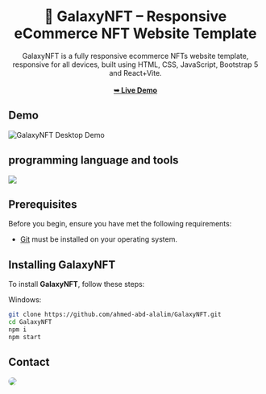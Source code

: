 <div align="center">
<h1 align="center">🌌 GalaxyNFT – Responsive eCommerce NFT Website Template</h1>
GalaxyNFT is a fully responsive ecommerce NFTs  website template, responsive for all devices, built using HTML, CSS, JavaScript, Bootstrap 5 and React+Vite.
<br />
<br />
<a href="https://galaxynft.pages.dev/"><strong>➥ Live Demo</strong></a>
<br />
</div>

## Demo

![GalaxyNFT Desktop Demo](./website-demo-image/GalaxyNFTPanen.jpg "Desktop Demo")

## programming language and tools

<p>
   <a href="#">
    <img src="https://skillicons.dev/icons?i=html,css,js,bootstrap,react,vscode,ps,&perline=7" />
   </a>
</p>

## Prerequisites

Before you begin, ensure you have met the following requirements:

- [Git](https://git-scm.com/downloads "Download Git") must be installed on your operating system.

## Installing GalaxyNFT

To install **GalaxyNFT**, follow these steps:

Windows:

```bash
git clone https://github.com/ahmed-abd-alalim/GalaxyNFT.git
cd GalaxyNFT
npm i
npm start
```

## Contact

<p align="left">
  <a href="https://www.linkedin.com/in/ahmed-abd-alalim-286768299/" target="_blank"><img src="https://img.shields.io/badge/-LinkedIn-%230077B5?style=for-the-badge&logo=linkedin&logoColor=white" style="border-radius: 30px" target="_blank"></a>
</p>
